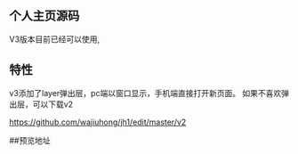 ## 个人主页源码

V3版本目前已经可以使用,

## 特性

v3添加了layer弹出层，pc端以窗口显示，手机端直接打开新页面。
如果不喜欢弹出层，可以下载v2

https://github.com/wajiuhong/jh1/edit/master/v2

##预览地址
